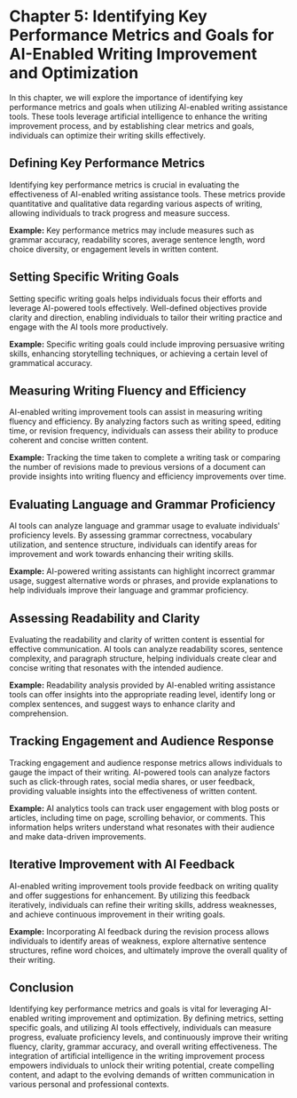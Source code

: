 Chapter 5: Identifying Key Performance Metrics and Goals for AI-Enabled Writing Improvement and Optimization
============================================================================================================

In this chapter, we will explore the importance of identifying key performance metrics and goals when utilizing AI-enabled writing assistance tools. These tools leverage artificial intelligence to enhance the writing improvement process, and by establishing clear metrics and goals, individuals can optimize their writing skills effectively.

Defining Key Performance Metrics
--------------------------------

Identifying key performance metrics is crucial in evaluating the effectiveness of AI-enabled writing assistance tools. These metrics provide quantitative and qualitative data regarding various aspects of writing, allowing individuals to track progress and measure success.

**Example:** Key performance metrics may include measures such as grammar accuracy, readability scores, average sentence length, word choice diversity, or engagement levels in written content.

Setting Specific Writing Goals
------------------------------

Setting specific writing goals helps individuals focus their efforts and leverage AI-powered tools effectively. Well-defined objectives provide clarity and direction, enabling individuals to tailor their writing practice and engage with the AI tools more productively.

**Example:** Specific writing goals could include improving persuasive writing skills, enhancing storytelling techniques, or achieving a certain level of grammatical accuracy.

Measuring Writing Fluency and Efficiency
----------------------------------------

AI-enabled writing improvement tools can assist in measuring writing fluency and efficiency. By analyzing factors such as writing speed, editing time, or revision frequency, individuals can assess their ability to produce coherent and concise written content.

**Example:** Tracking the time taken to complete a writing task or comparing the number of revisions made to previous versions of a document can provide insights into writing fluency and efficiency improvements over time.

Evaluating Language and Grammar Proficiency
-------------------------------------------

AI tools can analyze language and grammar usage to evaluate individuals' proficiency levels. By assessing grammar correctness, vocabulary utilization, and sentence structure, individuals can identify areas for improvement and work towards enhancing their writing skills.

**Example:** AI-powered writing assistants can highlight incorrect grammar usage, suggest alternative words or phrases, and provide explanations to help individuals improve their language and grammar proficiency.

Assessing Readability and Clarity
---------------------------------

Evaluating the readability and clarity of written content is essential for effective communication. AI tools can analyze readability scores, sentence complexity, and paragraph structure, helping individuals create clear and concise writing that resonates with the intended audience.

**Example:** Readability analysis provided by AI-enabled writing assistance tools can offer insights into the appropriate reading level, identify long or complex sentences, and suggest ways to enhance clarity and comprehension.

Tracking Engagement and Audience Response
-----------------------------------------

Tracking engagement and audience response metrics allows individuals to gauge the impact of their writing. AI-powered tools can analyze factors such as click-through rates, social media shares, or user feedback, providing valuable insights into the effectiveness of written content.

**Example:** AI analytics tools can track user engagement with blog posts or articles, including time on page, scrolling behavior, or comments. This information helps writers understand what resonates with their audience and make data-driven improvements.

Iterative Improvement with AI Feedback
--------------------------------------

AI-enabled writing improvement tools provide feedback on writing quality and offer suggestions for enhancement. By utilizing this feedback iteratively, individuals can refine their writing skills, address weaknesses, and achieve continuous improvement in their writing goals.

**Example:** Incorporating AI feedback during the revision process allows individuals to identify areas of weakness, explore alternative sentence structures, refine word choices, and ultimately improve the overall quality of their writing.

Conclusion
----------

Identifying key performance metrics and goals is vital for leveraging AI-enabled writing improvement and optimization. By defining metrics, setting specific goals, and utilizing AI tools effectively, individuals can measure progress, evaluate proficiency levels, and continuously improve their writing fluency, clarity, grammar accuracy, and overall writing effectiveness. The integration of artificial intelligence in the writing improvement process empowers individuals to unlock their writing potential, create compelling content, and adapt to the evolving demands of written communication in various personal and professional contexts.
